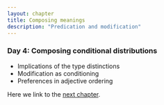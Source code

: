 ```yaml
---
layout: chapter
title: Composing meanings
description: "Predication and modification"
---
```


### Day 4: Composing conditional distributions

  - Implications of the type distinctions 
  - Modification as conditioning
  - Preferences in adjective ordering

Here we link to the [next chapter](5-ambiguity.html).
